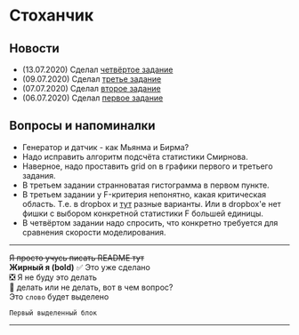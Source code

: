 # Стоханчик
## Новости

+ (13.07.2020) Сделал [четвёртое задание](https://github.com/KotikNikita/University/tree/stoxan/7_semester/stochastic%20analysis/Task_4/Matlab_code)
+ (09.07.2020) Сделал [третье задание](https://github.com/KotikNikita/University/tree/stoxan/7_semester/stochastic%20analysis/Task_3/Matlab_code)
+ (07.07.2020) Сделал [второе задание](https://github.com/KotikNikita/University/tree/stoxan/7_semester/stochastic%20analysis/Task_2/Matlab_code)  
+ (06.07.2020) Сделал [первое задание](https://github.com/KotikNikita/University/tree/stoxan/7_semester/stochastic%20analysis/Task_1/Matlab_code)  

## Вопросы и напоминалки
+ Генератор и датчик - как Мьянма и Бирма?
+ Надо исправить алгоритм подсчёта статистики Смирнова.
+ Наверное, надо проставить grid on в графики первого и третьего задания.  
+ В третьем задании странноватая гистограмма в первом пункте.  
+ В третьем задании у F-критерия непонятно, какая критическая область. Т.е. в dropbox и [тут](http://www.machinelearning.ru/wiki/index.php?title=%D0%9A%D1%80%D0%B8%D1%82%D0%B5%D1%80%D0%B8%D0%B9_%D0%A4%D0%B8%D1%88%D0%B5%D1%80%D0%B0) разные варианты. Или в dropbox'е нет фишки с выбором конкретной статистики F большей единицы. 
+ В четвёртом задании надо спросить, что конкретно требуется для сравнения скорости моделирования.
  
  
    
____    
~~Я просто учусь писать README тут~~  
__Жирный я (bold)__
:white_check_mark: Это уже сделано    
:negative_squared_cross_mark: Я не буду это делать    
:black_square_button: делать или не делать, вот в чем вопрос?    
Это `слово` будет выделено

```
Первый выделенный блок
```
____
